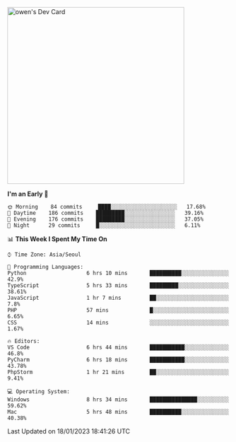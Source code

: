<a href="https://app.daily.dev/owen_9066"><img src="https://api.daily.dev/devcards/51e5c69f10114f2abe0ae390c27b0828.png?r=hyb" width="400" alt="owen's Dev Card"/></a>

 
 <!--START_SECTION:waka-->
**I'm an Early 🐤** 

```text
🌞 Morning    84 commits     ████░░░░░░░░░░░░░░░░░░░░░   17.68% 
🌆 Daytime    186 commits    █████████░░░░░░░░░░░░░░░░   39.16% 
🌃 Evening    176 commits    █████████░░░░░░░░░░░░░░░░   37.05% 
🌙 Night      29 commits     █░░░░░░░░░░░░░░░░░░░░░░░░   6.11%

```


📊 **This Week I Spent My Time On** 

```text
⌚︎ Time Zone: Asia/Seoul

💬 Programming Languages: 
Python                   6 hrs 10 mins       ██████████░░░░░░░░░░░░░░░   42.9% 
TypeScript               5 hrs 33 mins       █████████░░░░░░░░░░░░░░░░   38.61% 
JavaScript               1 hr 7 mins         ██░░░░░░░░░░░░░░░░░░░░░░░   7.8% 
PHP                      57 mins             █░░░░░░░░░░░░░░░░░░░░░░░░   6.65% 
CSS                      14 mins             ░░░░░░░░░░░░░░░░░░░░░░░░░   1.67%

🔥 Editors: 
VS Code                  6 hrs 44 mins       ███████████░░░░░░░░░░░░░░   46.8% 
PyCharm                  6 hrs 18 mins       ███████████░░░░░░░░░░░░░░   43.78% 
PhpStorm                 1 hr 21 mins        ██░░░░░░░░░░░░░░░░░░░░░░░   9.41%

💻 Operating System: 
Windows                  8 hrs 34 mins       ███████████████░░░░░░░░░░   59.62% 
Mac                      5 hrs 48 mins       ██████████░░░░░░░░░░░░░░░   40.38%

```


 Last Updated on 18/01/2023 18:41:26 UTC
<!--END_SECTION:waka-->
